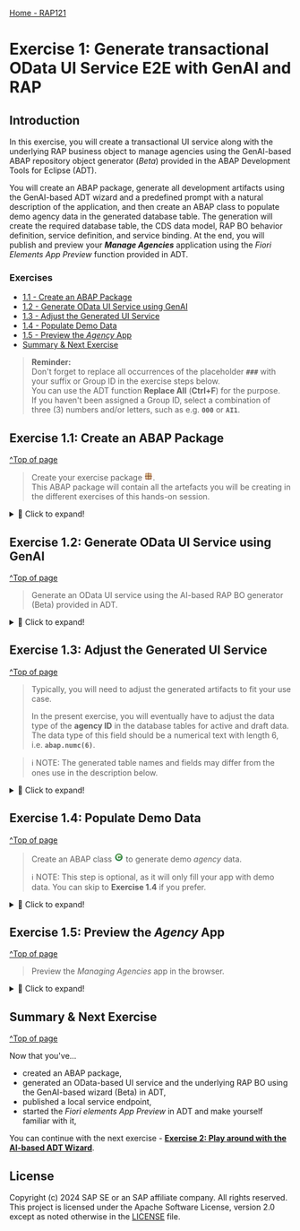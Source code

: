 [Home - RAP121](/README.md#exercises)

# Exercise 1: Generate transactional OData UI Service E2E with GenAI and RAP

## Introduction

In this exercise, you will create a transactional UI service along with the underlying RAP business object to manage agencies using the GenAI-based ABAP repository object generator (_Beta_) provided in the ABAP Development Tools for Eclipse (ADT). 

You will create an ABAP package, generate all development artifacts using the GenAI-based ADT wizard and a predefined prompt with a natural description of the application, and then create an ABAP class to populate demo agency data in the generated database table. The generation will create the required database table, the CDS data model, RAP BO behavior definition, service definition, and service binding. At the end, you will publish and preview your _**Manage Agencies**_ application using the _Fiori Elements App Preview_ function provided in ADT. 

### Exercises

- [1.1 - Create an ABAP Package](#exercise-11-create-an-abap-package)
- [1.2 - Generate OData UI Service using GenAI](#exercise-12-generate-odata-ui-service-using-genai)
- [1.3 - Adjust the Generated UI Service](#exercise-13-adjust-the-generated-ui-service)
- [1.4 - Populate Demo Data](#exercise-14-populate-demo-data)
- [1.5 - Preview the _Agency_ App](#exercise-15-preview-the-agency-app)
- [Summary & Next Exercise](#summary--next-exercise)  


> **Reminder:**   
> Don't forget to replace all occurrences of the placeholder **`###`** with your suffix or Group ID in the exercise steps below.   
> You can use the ADT function **Replace All** (**Ctrl+F**) for the purpose.   
> If you haven't been assigned a Group ID, select a combination of three (3) numbers and/or letters, such as e.g. **`000`** or **`AI1`**.  

## Exercise 1.1: Create an ABAP Package
[^Top of page](#)

> Create your exercise package ![package](../images/adt_package.png).   
> This ABAP package will contain all the artefacts you will be creating in the different exercises of this hands-on session.

 <details>
  <summary>🔵 Click to expand!</summary>

   1. In ADT, go to the **Project Explorer**, right-click on your ABAP Cloud Project, select **New** > **ABAP Package** from the context menu.
 
      Maintain the required information provided below. Replace all occurrences of the placeholder **`###`** with your chosen or assigned suffix, which should be a combination of three (3) numbers and/or letters, e.g. **`476`** or **`AP3`**.
 
      > ℹ️ The suffix **`000`** is used for the screenshots in this exercise. Use a different suffix.            
 
      - Name: **`ZRAP120_Agency_###`**
      - Description: _**`Manage Agencies App`**_
      - Select the box **Add to favorites package**
      - Superpackage: **`ZLOCAL`**  
 
      Then click **Next >**. 
 
      <table>
      <tr>
          <td><img src="images/p1.png" alt="create package" width="100%"></td>
          <td><img src="images/p2.png" alt="create package" width="100%"></td>
      </tr>
      </table> 
   
   3. Click **Next >** and select a transport request, maintain a request description (e.g. _**RAP120 - Manage Agencies App ###**_) if required, and click **Finish**.
      
      <table>
      <tr>
          <td><img src="images/p3a.png" alt="create package" width="100%"></td>
          <td><img src="images/p3b.png" alt="create package" width="100%"></td>
          <td><img src="images/p3c.png" alt="create package" width="100%"></td>       
      </tr>
      </table> 

</details>

## Exercise 1.2: Generate OData UI Service using GenAI
[^Top of page](#)

> Generate an OData UI service using the AI-based RAP BO generator (Beta) provided in ADT.

 <details>
  <summary>🔵 Click to expand!</summary>

   1. Right-click on your ABAP package **`ZRAP120_Agency_###`** and select **Generate ABAP Repository Objects** from the context menu.
      
      Select the entry **OData UI Service Supported by AI (Beta)** in the wizard and click **Next >**.
      
      Maintain your package name **`ZRAP120_Agency_###`** and click **Next >**.                  
 
      <table>
      <tr>
          <td><img src="images/p4.png" alt="generate UI service" width="100%"></td>
          <td><img src="images/p5.png" alt="generate UI service" width="100%"></td>
          <td><img src="images/p6.png" alt="generate UI service" width="100%"></td>
      </tr>
      </table>

   3. Clear the prompt example, insert the prompt provided below for this exercise, and click **Next >**. Do not forget to replace `###` with your chosen suffix.
 
      > Info: In Exercise 2, you'will have the possibility to play around with the GenAI-based generator and write your own prompt.
      
      ```PROMPT
       Generate an application for managing agencies. 
       The agency entity requires the fields agency_id, agency_name, street, postal_code, city, 
       country_code, phone_number, email_address, and /dmo/web_address.
       Use a numerical data type with length 6 for the field agency_id. 
       country_code is a country key with length 3.
       Use character like data types for the other fields with length 80 for field agency_name, 
       length 60 for field street, length 10 for field postal_code, length 40 for field city, 
       length 30 for field phone_number, length 256 for field email_address, and length 256 for field web_address.
       Create the object names with the suffix '###'.
      ```

      <img src="images/p7.png" alt="generate UI service" width="70%">
 
   5. The generator shows a preview of all artifacts that will be generated. 
 
      > ℹ️ NOTE: The names of the artifacts, database fields, and other elements in your preview may differ from those shown on the screenshots below or used later in this exercise, as they are generated by GenAI and there is no guarantee from the GenAI side.  
      > The ability to customize the suggestions will be provided with future releases.
 
      <img src="images/p8.png" alt="generate UI service" width="70%">
      
   6. Click **Next >**, select a transport request, and click **Finish** to start the generation of all artifacts. 
 
      The generation of all artifacts may take a few moments.
  
      <!-- <img src="images/p9.png" alt="generate UI service" width="70%"> -->
  
   7. Go to the _**Project Explorer**_ view and check all artifacts that have been generated in your package. Press **F5** to refresh your package if needed.
  
      Then go to your service binding ![service binding](../images/adt_srvb.png)**`ZUI_AGENCY###_O4`** which is opened in the editor and click **Publish** to publish its local service endpoint to view service URL, entity sets, and associations.  
 
      <img src="images/p10.png" alt="generate UI service" width="100%"> 
 
      The exposed entity **Agency** now appears in the **Entity Set** area. You can directly launch the **Fiori Elements App Preview** in ADT to start the app in the browser or you can proceed to the next exercise to populate the demo data in the application by filling the database table with the _Agency_ demo data.
 
      <img src="images/p11.png" alt="publish UI service" width="100%">

      The preview of the _Manage Agencies_ app is now displayed in the browser without any data.
 
      >> ⚠⛔ **Important Info**: **Do NOT create any _agency_ records** in the app yet, as you'll adjust the database tables in the next step. 
 
      <img src="images/p12.png" alt="publish UI service" width="100%">         
  
</details>


## Exercise 1.3: Adjust the Generated UI Service
[^Top of page](#)

> Typically, you will need to adjust the generated artifacts to fit your use case. 
> 
> In the present exercise, you will eventually have to adjust the data type of the **agency ID**  in the database tables for active and draft data. 
> The data type of this field should be a numerical text with length 6, i.e. **`abap.numc(6)`**. 

> ℹ️ NOTE: The generated table names and fields may differ from the ones use in the description below.

 <details>
  <summary>🔵 Click to expand!</summary>

   1. Go to your package in the **Project Explorer**, open the database table **`ZAGENCY###`** for storing the active agency data, and replace the data type of the field **`agency_id`** with **`abap.numc(6)`** if necessary.
 
      ```ABAP
       agency_id           : abap.numc(6); 
      ```       
 
   2. Now open the database table **`ZAGENCY###_D`** for storing the draft agency data and replace the data type of the field **`agencyid`** with **`abap.numc(6)`** if necessary. 
 
       ```ABAP
       agencyid           : abap.numc(6); 
      ```       

      <img src="images/p13.png" alt="Adjust generated UI service" width="100%">

 
   3. Save ![save icon](../images/adt_save.png) and activate ![activate icon](../images/adt_activate.png) both database tables.
          
</details>


## Exercise 1.4: Populate Demo Data
[^Top of page](#)
 
> Create an ABAP class ![class](../images/adt_class.png) to generate demo _agency_ data.
> 
>  ℹ️ NOTE: This step is optional, as it will only fill your app with demo data. You can skip to **Exercise 1.4** if you prefer.

 <details>
  <summary>🔵 Click to expand!</summary>

   1. Right-click your ABAP package **`ZRAP120_AGENCY_###`** and select **New** > **ABAP Class** from the context menu.

      Maintain the required information (`###` is your group ID) and click **Next >**.
      - Name: **`ZGENERATE_AGENCY_DATA_###`**
      - Description: _**`Generate demo agency data`**_       
      
      Select a transport request and click **Finish** to create the class.
 
      <table>
      <tr>
          <td><img src="images/data1.png" alt="Generate demo data" width="100%"></td>
          <td><img src="images/data2.png" alt="Generate demo data" width="100%"></td>
          <td><img src="images/data3.png" alt="Generate demo data" width="100%"></td>       
      </tr>
      </table> 
   
   4. Replace the default class template with the source code provided below and replace all occurences of the placeholder **`###`** with your suffix using the **Replace All** function (**Ctrl+F**).
 
      <details>
      <summary>🟠📄 Click to expand the source code!</summary>

         ```ABAP 
          CLASS zgenerate_agency_data_### DEFINITION
            PUBLIC
            FINAL
            CREATE PUBLIC .

            PUBLIC SECTION.
            INTERFACES if_oo_adt_classrun.

            PROTECTED SECTION.
            PRIVATE SECTION.
          ENDCLASS.

          CLASS zgenerate_agency_data_### IMPLEMENTATION.
         
           METHOD if_oo_adt_classrun~main.         
              DATA: agencies  TYPE TABLE OF zagency###.
         
         *     DELETE FROM zagency###_e.
         *     "EXIT.
         
              "delete existing data
              DELETE FROM zagency###.
              DELETE FROM zagency###_d.
         
              "insert demo agency data
              agencies = VALUE #(
                 ( uuid = 'C68D1DF0F7B5ED251900D4AECE7F7813' agency_id = '070001' agency_name = 'Sunshine Travel' street = '134 West Street' postal_code = '54323' city = 'Rochester' country_code = 'US' phone_number = '+1 901-632-5620'
                 email_address = 'info@sunshine-travel.sap' web_address = 'http://www.sunshine-travel.sap' local_created_by = '' local_created_at = '0.0000000 ' local_last_changed_by = '' local_last_changed_at = '0.0000000 ' last_changed_at = '0.0000000 '  )
                 (  uuid = 'C78D1DF0F7B5ED251900D4AECE7F7813' agency_id = '070002' agency_name = 'Fly High' street = 'Berliner Allee 11' postal_code = '40880' city = 'Duesseldorf' country_code = 'DE' phone_number = '+49 2102 69555'
                 email_address = 'info@flyhigh.sap' web_address = 'http://www.flyhigh.sap' local_created_by = '' local_created_at = '0.0000000 ' local_last_changed_by = '' local_last_changed_at = '0.0000000 ' last_changed_at = '0.0000000 '  )
                 (  uuid = 'C88D1DF0F7B5ED251900D4AECE7F7813' agency_id = '070003' agency_name = 'Happy Hopping' street = 'Calvinstr. 36' postal_code = '13467' city = 'Berlin' country_code = 'DE' phone_number = '+49 30-8853-0'
                 email_address = 'info@haphop.sap' web_address = 'http://www.haphop.sap' local_created_by = '' local_created_at = '0.0000000 ' local_last_changed_by = '' local_last_changed_at = '0.0000000 ' last_changed_at = '0.0000000 '  )
                 (  uuid = 'C98D1DF0F7B5ED251900D4AECE7F7813' agency_id = '070004' agency_name = 'Pink Panther' street = 'Auf der Schanz 54' postal_code = '65936' city = 'Frankfurt' country_code = 'DE' phone_number = '+49 69-467653-0'
                 email_address = 'info@pinkpanther.sap' web_address = 'http://www.pinkpanther.sap' local_created_by = '' local_created_at = '0.0000000 ' local_last_changed_by = '' local_last_changed_at = '0.0000000 ' last_changed_at = '0.0000000 '  )
                 (  uuid = 'CA8D1DF0F7B5ED251900D4AECE7F7813' agency_id = '070005' agency_name = 'Your Choice' street = 'Gustav-Jung-Str. 425' postal_code = '90455' city = 'Nuernberg' country_code = 'DE' phone_number = '+49 9256-4548-0'
                 email_address = 'info@yc.sap' web_address = 'http://www.yc.sap' local_created_by = '' local_created_at = '0.0000000 ' local_last_changed_by = '' local_last_changed_at = '0.0000000 ' last_changed_at = '0.0000000 '  )
                  ).
         
         *    insert the new table entries
              INSERT zagency### FROM TABLE @agencies.
         
              COMMIT WORK.
              out->write( |[RAP120 / AD180] Demo agency data successfully generated. | ).
            ENDMETHOD.       
          ENDCLASS.
         ```   
       
      </details>   

      <img src="images/data4.png" alt="Generate demo data" width="70%">
  
   3. Save ![save icon](../images/adt_save.png) and activate ![activate icon](../images/adt_activate.png) the class.
 
   4. Execute the class as console application. 

      For that, select your ABAP class ![class](../images/adt_class.png)**`ZGENERATE_AGENCY_DATA_###`**, select the run button > **Run As** > **ABAP Application (Console) F9** or press **F9**. 
 
      A successful message now appears displayed in the _ABAP Console_. 
 
      <table>
      <tr>
          <td><img src="images/data5.png" alt="Generate demo data" width="100%"></td>
          <td><img src="images/data6.png" alt="Generate demo data" width="100%"></td>
      </tr>
      </table>  
 
   5. You can open your generated database table ![table](../images/adt_tabl.png) **`ZAGENCY###`** for storing the active _Agency_ data and press **F8** to start the data preview and display the filled database entries. 
 
      > ℹ️ NOTE: Always remember that the name of the artifacts and properties generated by GenAI may differ from the one in the screenshot.
   
</details>


## Exercise 1.5: Preview the _Agency_ App
[^Top of page](#)

>  Preview the _Managing Agencies_ app in the browser.

 <details>
  <summary>🔵 Click to expand!</summary>

   1. Open your service binding ![service binding](../images/adt_srvb.png)**`ZUI_AGENCY###_O4`**, select the entity set **Agency**, and click **Preview** to start the Fiori Elements App Preview and open the app in the browser.
 
      <img src="images/p12b.png" alt="preview UI service mit demo data" width="70%">
     
   3. Play around with the application to familiarize yourself.
     
      Generic CRUD operations are available out of the box since a managed RAP BO has been generated.

      You can now adjust your generated services, e.g. by adjusting the UI semantic in the CDS metadata extensions, enriching the projected model with value helps and additional elements.
 
</details>


## Summary & Next Exercise
[^Top of page](#)

Now that you've... 
- created an ABAP package,
- generated an OData-based UI service and the underlying RAP BO using the GenAI-based wizard (Beta) in ADT,
- published a local service endpoint, 
- started the _Fiori elements App Preview_ in ADT and make yourself familiar with it,

You can continue with the next exercise - **[Exercise 2: Play around with the AI-based ADT Wizard](../ex02/README.md)**.

## License

Copyright (c) 2024 SAP SE or an SAP affiliate company. All rights reserved. This project is licensed under the Apache Software License, version 2.0 except as noted otherwise in the [LICENSE](LICENSES/Apache-2.0.txt) file.

